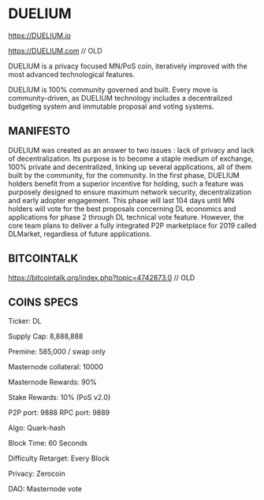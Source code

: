 # DUELIUM
https://DUELIUM.io

https://DUELIUM.com // OLD

DUELIUM is a privacy focused MN/PoS coin, iteratively improved with the most advanced technological features.

DUELIUM is 100% community governed and built. Every move is community-driven, as DUELIUM technology includes a decentralized budgeting system and immutable proposal and voting systems.

## MANIFESTO ##

DUELIUM was created as an answer to two issues : lack of privacy and lack of decentralization. Its purpose is to become a staple medium of exchange, 100% private and decentralized, linking up several applications, all of them built by the community, for the community.
In the first phase, DUELIUM holders benefit from a superior incentive for holding, such a feature was purposely designed to ensure maximum network security, decentralization and early adopter engagement. This phase will last 104 days until MN holders will vote for the best proposals concerning DL economics and applications for phase 2 through DL technical vote feature.
However, the core team plans to deliver a fully integrated P2P marketplace for 2019 called DLMarket, regardless of future applications.

## BITCOINTALK ##

https://bitcointalk.org/index.php?topic=4742873.0  // OLD

## COINS SPECS ##

Ticker: DL

Supply Cap: 8,888,888 

Premine: 585,000 / swap only

Masternode collateral: 10000

Masternode Rewards: 90%

Stake Rewards: 10% (PoS v2.0)

P2P port: 9888 RPC port: 9889

Algo: Quark-hash

Block Time: 60 Seconds

Difficulty Retarget: Every Block

Privacy: Zerocoin

DAO: Masternode vote
